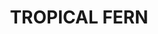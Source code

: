 ---
title: "TROPICAL FERN"
price: "TBA"
desc: "Opis nije dostupan"
img_path: "/assets/img/A.MIG-8453.jpg"
brand: AMMO
available: true
cat: "dioramas"
subcat: "LASER CUT PLANTS"
subsubcat: "SS"
---
